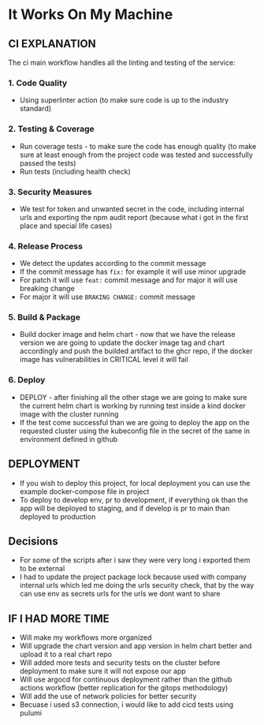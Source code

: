 # It Works On My Machine

## CI EXPLANATION

The ci main workflow handles all the linting and testing of the service:

### 1. Code Quality

- Using superlinter action (to make sure code is up to the industry standard)

### 2. Testing & Coverage

- Run coverage tests - to make sure the code has enough quality (to make sure at least enough from the project code was tested and successfully passed the tests)
- Run tests (including health check)

### 3. Security Measures

- We test for token and unwanted secret in the code, including internal urls and exporting the npm audit report (because what i got in the first place and special life cases)

### 4. Release Process

- We detect the updates according to the commit message
- If the commit message has `fix:` for example it will use minor upgrade
- For patch it will use `feat:` commit message and for major it will use breaking change
- For major it will use `BRAKING CHANGE:` commit message 


### 5. Build & Package

- Build docker image and helm chart - now that we have the release version we are going to update the docker image tag and chart accordingly and push the builded artifact to the ghcr repo, if the docker image has vulnerabilities in CRITICAL level it will fail

### 6. Deploy

- DEPLOY - after finishing all the other stage we are going to make sure the current helm chart is working by running test inside a kind docker image with the cluster running
- If the test come successful than we are going to deploy the app on the requested cluster using the kubeconfig file in the secret of the same in environment defined in github

## DEPLOYMENT

- If you wish to deploy this project, for local deployment you can use the example docker-compose file in project
- To deploy to develop env, pr to development, if everything ok than the app will be deployed to staging, and if develop is pr to main than deployed to production

## Decisions

- For some of the scripts after i saw they were very long i exported them to be external
- I had to update the project package lock because used with company internal urls which led me doing the urls security check, that by the way can use env as secrets urls for the urls we dont want to share

## IF I HAD MORE TIME

- Will make my workflows more organized
- Will upgrade the chart version and app version in helm chart better and upload it to a real chart repo
- Will added more tests and security tests on the cluster before deployment to make sure it will not expose our app
- Will use argocd for continuous deployment rather than the github actions workflow (better replication for the gitops methodology)
- Will add the use of network policies for better security
- Becuase i used s3 connection, i would like to add cicd tests using pulumi
